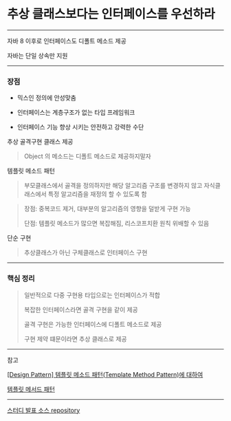 # 추상 클래스보다는 인터페이스를 우선하라 

---

자바 8 이후로 인터페이스도 디폴트 메소드 제공

자바는 단일 상속만 지원

---

### 장점

* 믹스인 정의에 안성맞춤

* 인터페이스는 계층구조가 없는 타입 프레임워크

* 인터페이스 기능 향상 시키는 안전하고 강력한 수단

추상 골격구현 클래스 제공
> Object 의 메소드는 디폴트 메소드로 제공하지말자

템플릿 메소드 패턴

> 부모클래스에서 골격을 정의하지만 해당 알고리즘 구조를 변경하지 않고 자식클래스에서 특정 알고리즘을 재정의 할 수 있도록 함

> 장점: 중복코드 제거, 대부분의 알고리즘의 영향을 덜받게 구현 가능
> 
> 단점: 템플릿 메소드가 많으면 복잡해짐, 리스코프치환 원칙 위배할 수 있음

단순 구현 
> 추상클래스가 아닌 구체클래스로 인터페이스 구현

---

### 핵심 정리

> 일반적으로 다중 구현용 타입으로는 인터페이스가 적합
> 
> 복잡한 인터페이스라면 골격 구현을 같이 제공
> 
> 골격 구현은 가능한 인터페이스에 디폴트 메소드로 제공 
> 
> 구현 제약 떄문이라면 추상 클래스로 제공

---

참고

[[Design Pattern] 템플릿 메소드 패턴(Template Method Pattern)에 대하여](https://coding-factory.tistory.com/712)

[템플릿 메서드 패턴](https://refactoring.guru/ko/design-patterns/template-method)


---

[스터디 발표 소스 repository](https://github.com/EffectiveStudy/leesangho/tree/main/src/main/java/com/github/sangholee/dev/effectivejavastudy/study04_item20)
